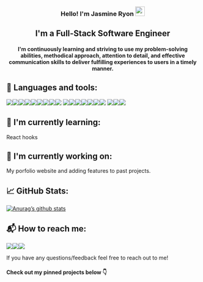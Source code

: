 <h3 align="center"> Hello! I'm Jasmine Ryon <img src="https://camo.githubusercontent.com/e8e7b06ecf583bc040eb60e44eb5b8e0ecc5421320a92929ce21522dbc34c891/68747470733a2f2f6d656469612e67697068792e636f6d2f6d656469612f6876524a434c467a6361737252346961377a2f67697068792e676966" width="25px" data-canonical-src="https://media.giphy.com/media/hvRJCLFzcasrR4ia7z/giphy.gif" style="max-width: 100%;"></h3>

<h2 align="center"> I'm a Full-Stack Software Engineer </h2>
<h4 align="center"> I'm continuously learning and striving to use my problem-solving abilities, methodical approach, attention to detail, and effective communication skills to deliver fulfilling experiences to users in a timely manner.</h4>

<h2 align="left">💼 Languages and tools: </h2>
<div align="left"><img src="https://img.shields.io/badge/react-%2320232a.svg?style=for-the-badge&logo=react&logoColor=%2361DAFB" /><img src="https://img.shields.io/badge/React_Router-CA4245?style=for-the-badge&logo=react-router&logoColor=white" /><img src="https://img.shields.io/badge/redux-%23593d88.svg?style=for-the-badge&logo=redux&logoColor=white"/><img src="https://img.shields.io/badge/javascript-%23323330.svg?style=for-the-badge&logo=javascript&logoColor=%23F7DF1E"/><img src="https://img.shields.io/badge/ruby-%23CC342D.svg?style=for-the-badge&logo=ruby&logoColor=white"/><img src="https://img.shields.io/badge/ruby on rails-%23CC0000.svg?style=for-the-badge&logo=ruby-on-rails&logoColor=white"/><img src="https://img.shields.io/badge/css3-%231572B6.svg?style=for-the-badge&logo=css3&logoColor=white"/><img src="https://img.shields.io/badge/html5-%23E34F26.svg?style=for-the-badge&logo=html5&logoColor=white"/><img src="https://img.shields.io/badge/Material Ui-%230081CB.svg?style=for-the-badge&logo=material-ui&logoColor=white"/>
<img src="https://img.shields.io/badge/postgres-%23316192.svg?style=for-the-badge&logo=postgresql&logoColor=white"/><img src="https://img.shields.io/badge/sqlite-%2307405e.svg?style=for-the-badge&logo=sqlite&logoColor=white"/><img src="https://img.shields.io/badge/JWT-black?style=for-the-badge&logo=JSON%20web%20tokens"/><img src="https://img.shields.io/badge/NPM-%23000000.svg?style=for-the-badge&logo=npm&logoColor=white"/><img src="https://img.shields.io/badge/yarn-%232C8EBB.svg?style=for-the-badge&logo=yarn&logoColor=white"/><img src="https://img.shields.io/badge/heroku-%23430098.svg?style=for-the-badge&logo=heroku&logoColor=white"/><img src="https://img.shields.io/badge/netlify-%23000000.svg?style=for-the-badge&logo=netlify&logoColor=#00C7B7"/>
<img src="https://img.shields.io/badge/git-%23F05033.svg?style=for-the-badge&logo=git&logoColor=white"/><img src="https://img.shields.io/badge/github-%23121011.svg?style=for-the-badge&logo=github&logoColor=white"/><img src="https://img.shields.io/badge/Visual%20Studio%20Code-0078d7.svg?style=for-the-badge&logo=visual-studio-code&logoColor=white"/></div>

<h2>🌱 I'm currently learning:</h2>
<p>React hooks</p>

<h2>🔭 I'm currently working on:</h2>
<p>My porfolio website and adding features to past projects.</p>
<!-- 
<h2>👯 I'm looking to collaborate on:</h2>
<p>A frontend-focused weather application with OpenWeatherMap api and a frontend.</p> -->

<h2 align="left">📈 GitHub Stats:</h2>

[![Anurag’s github stats](https://github-readme-stats.vercel.app/api?username=LehuaRyon&bg_color=ANGLE,ORANGE,PURPLE)](https://github.com/LehuaRyon)

<!-- [![trophy](https://github-profile-trophy.vercel.app/?username=LehuaRyon&title=PullRequest&theme=onedark)](https://github.com/ryo-ma/github-profile-trophy) -->

<h2 align="left">📬 How to reach me: </h2>
<p dir="auto"><a href="https://jryon12.medium.com/"><img src="https://img.shields.io/badge/medium-0A0A0A?style=for-the-badge&logo=medium&logoColor=white" /></a><a href="https://www.linkedin.com/in/jasmine-ryon/"><img src="https://img.shields.io/badge/linkedin-%230077B5.svg?style=for-the-badge&logo=linkedin&logoColor=white" /></a><a href="mailto:jryon12@priorypride.net"><img src="https://img.shields.io/badge/jryon12@priorypride.net-D14836?style=for-the-badge&logo=gmail&logoColor=white" /></a></p>

<p>If you have any questions/feedback feel free to reach out to me!</p>

<h4>Check out my pinned projects below 👇</h4>

<!--
**LehuaRyon/LehuaRyon** is a ✨ _special_ ✨ repository because its `README.md` (this file) appears on your GitHub profile.

Here are some ideas to get you started:

- 🔭 I’m currently working on ...
- 🌱 I’m currently learning ...
- 👯 I’m looking to collaborate on ...
- 🤔 I’m looking for help with ...
- 💬 Ask me about ...
- 📫 How to reach me: ...
- 😄 Pronouns: ...
- ⚡ Fun fact: ...
-->
